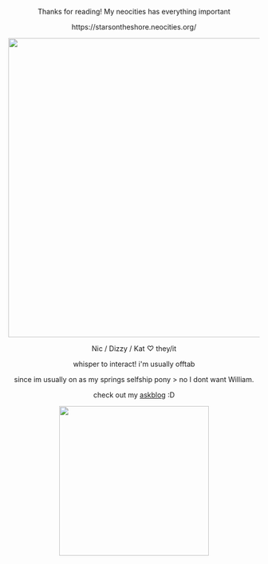 <p align="center"> Thanks for reading! My neocities has everything important </p>
<p align="center"> https://starsontheshore.neocities.org/ </p>
<p align="center"> <img width="600" src="https://64.media.tumblr.com/f0e725e1f06c7ee67514e0a789ead7ca/cb7d539e66f4e955-ae/s1280x1920/6f249e5c439b60f7f1c4b959e89ca41d74ed365f.gif"> </p>
<p align="center"> Nic / Dizzy / Kat ♡ they/it </p>
<p align="center"> whisper to interact! i'm usually offtab </p>
<p align="center"> since im usually on as my springs selfship pony > no I dont want William. </p>
<p align="center"> check out my <a href="https://salvagedmemorial.tumblr.com/">askblog</a> :D </p>
<p align="center"> <img width="300" src="https://cdn.discordapp.com/attachments/960062491138883614/1170502293209227334/kitty_banner.gif?ex=65594635&is=6546d135&hm=44b8bf77fab8b9b5ce1c52a14ebec8c57bc5be808451e679334b230a313dd63e&"> </p>
